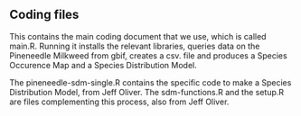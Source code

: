 ## Coding files
This contains the main coding document that we use, which is called main.R. Running it installs the relevant libraries, queries data on the Pineneedle Milkweed from gbif, creates a csv. file and produces a Species Occurence Map and a Species Distribution Model.

The pineneedle-sdm-single.R contains the specific code to make a Species Distribution Model, from Jeff Oliver.
The sdm-functions.R and the setup.R are files complementing this process, also from Jeff Oliver.
